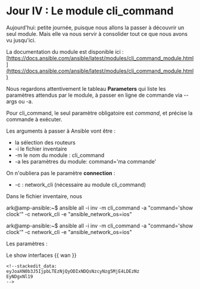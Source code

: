 # Jour IV : Le module cli_command

Aujourd'hui: petite journée, puisque nous allons la passer à découvrir un seul module. Mais elle va nous servir à consolider tout ce que nous avons vu jusqu'ici. 


La documentation du module est disponible ici :
[https://docs.ansible.com/ansible/latest/modules/cli_command_module.html](https://docs.ansible.com/ansible/latest/modules/cli_command_module.html)

Nous regardons attentivement le tableau **Parameters** qui  liste les paramètres attendus par le module, à passer en ligne de commande via --args ou -a. 

Pour cli_command, le seul paramètre obligatoire est *command*, et précise la commande à exécuter.

Les arguments à passer à Ansible vont être : 
 - la sélection des routeurs  
 - -i le fichier inventaire 
 - -m le nom du module : cli_command
 - -a  les paramètres du module: command='ma commande'

On n'oubliera pas le paramètre **connection** :
 - -c : network_cli (nécessaire au module cli_command)

Dans le fichier inventaire, nous 

ark@amp-ansible:~$ ansible all -i inv -m cli_command -a "command='show clock'" -c network_cli -e "ansible_network_os=ios"

ark@amp-ansible:~$ ansible all -i inv -m cli_command -a "command='show clock'" -c network_cli -e "ansible_network_os=ios"

Les paramètres :

Le show interfaces {{ wan }}
``````
<!--stackedit_data:
eyJoaXN0b3J5IjpbLTEzNjQyODIxNDQsNzcyNzg5MjE4LDEzNz
EyNDgxNl19
-->
